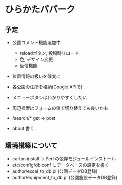 # ひらかたパパーク

## 予定
* 公園コメント機能追加中
  - reloadボタン, 投稿時リロード
  - 色, デザイン変更
  - 返信機能
* 位置情報の扱いを確実に
* 各公園の住所を格納(Google APIで)

* メニューボタンはわかりやすくしたい
* 周辺検索はフォームの値で切り替えても良いかも
* /search/* get -> post
* about 書く

## 環境構築について
* carton install -> Perl の依存モジュールインストール
* etc/config/db.conf にデータベースの設定を書く
* author/excel_to_db.pl (公園データDB登録)
* author/equipment_to_db.pl (公園施設データDB登録)

